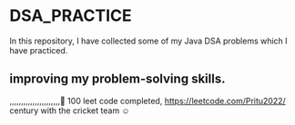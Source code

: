 # DSA_PRACTICE

In this repository, I have collected some of my Java DSA problems which I have practiced.


## improving my problem-solving skills.
,,,,,,,,,,,,,,,,,,,,,,🙂
100 leet code completed, https://leetcode.com/Pritu2022/
century with the cricket team ☺
